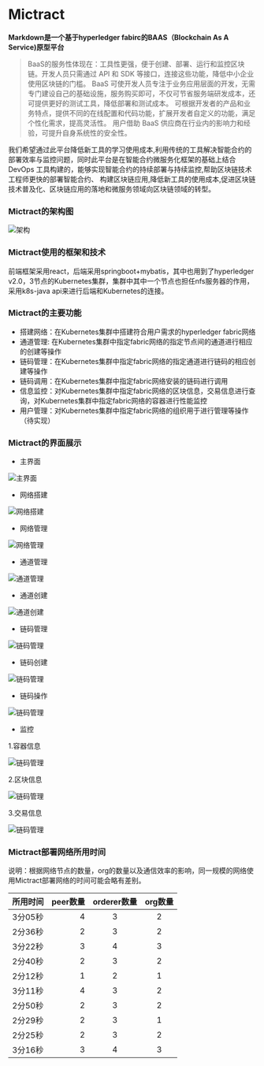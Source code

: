 # Mictract

**Markdown是一个基于hyperledger fabirc的BAAS（Blockchain As A Service)原型平台**


> BaaS的服务性体现在：工具性更强，便于创建、部署、运行和监控区块链。开发人员只需通过 API 和 SDK 等接口，连接这些功能，降低中小企业使用区块链的门槛。 BaaS 可使开发人员专注于业务应用层面的开发，无需专门建设自己的基础设施，服务购买即可，不仅可节省服务端研发成本，还可提供更好的测试工具，降低部署和测试成本。 可根据开发者的产品和业务特点，提供不同的在线配置和代码功能，扩展开发者自定义的功能，满足个性化需求，提高灵活性。 用户借助 BaaS 供应商在行业内的影响力和经验，可提升自身系统性的安全性。




我们希望通过此平台降低新工具的学习使用成本,利用传统的工具解决智能合约的部署效率与监控问题，同时此平台是在智能合约微服务化框架的基础上结合 DevOps 工具构建的，能够实现智能合约的持续部署与持续监控,帮助区块链技术工程师更快的部署智能合约、 构建区块链应用,降低新工具的使用成本,促进区块链技术普及化、区块链应用的落地和微服务领域向区块链领域的转型。

### Mictract的架构图
![架构](pic/架构.png)

### Mictract使用的框架和技术

前端框架采用react，后端采用springboot+mybatis，其中也用到了hyperledger v2.0，3节点的Kubernetes集群，集群中其中一个节点也担任nfs服务器的作用，采用k8s-java api来进行后端和Kubernetes的连接。

### Mictract的主要功能
- 搭建网络：在Kubernetes集群中搭建符合用户需求的hyperledger fabric网络
- 通道管理: 在Kubernetes集群中指定fabric网络的指定节点间的通道进行相应的创建等操作
- 链码管理：在Kubernetes集群中指定fabric网络的指定通道进行链码的相应创建等操作
- 链码调用：在Kubernetes集群中指定fabric网络安装的链码进行调用
- 信息监控：对Kubernetes集群中指定fabric网络的区块信息，交易信息进行查询，对Kubernetes集群中指定fabric网络的容器进行性能监控
- 用户管理：对Kubernetes集群中指定fabric网络的组织用于进行管理等操作（待实现）


### Mictract的界面展示
- 主界面

![主界面](pic/主界面.png)

- 网络搭建

![网络搭建](pic/创建网络.png)

- 网络管理

![网络管理](pic/创建成功的网络管理界面.png)

- 通道管理

![通道管理](pic/channel管理.png)

- 通道创建

![通道创建](pic/创建channel.png)

- 链码管理

![链码管理](pic/chaincode管理.png)

- 链码创建

![链码管理](pic/创建chaincode.png)

- 链码操作

![链码管理](pic/chaincode操作.png)

- 监控

1.容器信息

![链码管理](pic/监控1.png)

2.区块信息

![链码管理](pic/监控2.png)

3.交易信息

![链码管理](pic/监控3.png)

### Mictract部署网络所用时间

说明：根据网络节点的数量，org的数量以及通信效率的影响，同一规模的网络使用Mictract部署网络的时间可能会略有差别。

| 所用时间        | peer数量   |  orderer数量  | org数量|
| --------   | -----:  | :----:  |:----:  |
| 3分05秒      | 4   |   3     |   2     |
| 2分36秒       |   2   |   3   |   2     |
| 3分22秒        |    3    |  4  |  3     |
| 2分40秒        |    2    |  3  |  2     |
| 2分12秒        |    1    |  2  |  1     |
| 3分11秒        |    4   |  3  |  2     |
| 2分50秒        |    2    |  3  |  2     |
| 2分29秒        |    2    |  3  |  1     |
| 2分25秒        |    2    |  3  |  2     |
| 3分16秒        |    3    |  4  |  3    |
